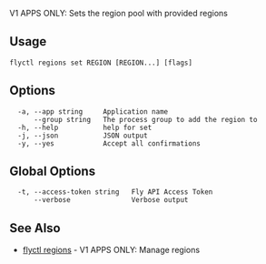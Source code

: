 V1 APPS ONLY: Sets the region pool with provided regions

## Usage
~~~
flyctl regions set REGION [REGION...] [flags]
~~~

## Options

~~~
  -a, --app string     Application name
      --group string   The process group to add the region to
  -h, --help           help for set
  -j, --json           JSON output
  -y, --yes            Accept all confirmations
~~~

## Global Options

~~~
  -t, --access-token string   Fly API Access Token
      --verbose               Verbose output
~~~

## See Also

* [flyctl regions](/docs/flyctl/regions/)	 - V1 APPS ONLY: Manage regions

